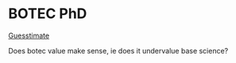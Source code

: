# BOTEC PhD

[Guesstimate](https://www.getguesstimate.com/models/17710)

Does botec value make sense, ie does it undervalue base science?

<!-- #p1 #work -->

<!-- {BearID:C8E7DFE5-8EC8-4C4F-8ED4-8614E25D9EFA-11360-00000BF6448797BF} -->
